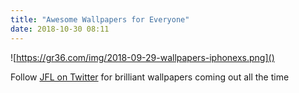 ```yaml
---
title: "Awesome Wallpapers for Everyone"
date: 2018-10-30 08:11
---
```

![https://gr36.com/img/2018-09-29-wallpapers-iphonexs.png]()

Follow [JFL on Twitter](https://twitter.com/wallsbyjfl) for brilliant wallpapers coming out all the time
